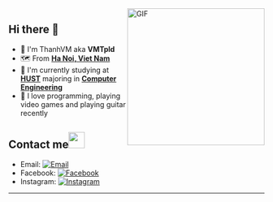 <img align="right" alt="GIF" height="270px" src="https://media.giphy.com/media/du3J3cXyzhj75IOgvA/giphy.gif"/>

## Hi there 👋
- 🙋 I'm ThanhVM aka **VMTpld**
- 🗺 From **[Ha Noi, Viet Nam](https://en.wikipedia.org/wiki/Hanoi)**
- 📑 I'm currently studying at **[HUST](https://en.hust.edu.vn/home)** majoring in **[Computer Engineering](https://ts.hust.edu.vn/nganh-dao-tao/computer-engineering)**
- 🤟 I love programming, playing video games and playing guitar recently
## Contact me<img src="https://raw.githubusercontent.com/ShahriarShafin/ShahriarShafin/main/Assets/handshake.gif" height="32px">
- Email: [![Email](https://img.shields.io/badge/vuminhthanh8501-D14836?style=flat-square&logo=gmail&logoColor=white)](mailto:vuminhthanh8501@gmail.com)
- Facebook: [![Facebook](https://img.shields.io/badge/VMTpld-1877F2?style=flat-square&logo=facebook&logoColor=white)](https://www.facebook.com/VMTpld/)
- Instagram: [![Instagram](https://img.shields.io/badge/VMTpld-C13584?style=flat-square&logo=instagram&logoColor=white)](https://www.instagram.com/VMTpld/)
---